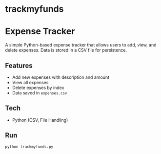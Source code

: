# trackmyfunds
# Expense Tracker

A simple Python-based expense tracker that allows users to add, view, and delete expenses. Data is stored in a CSV file for persistence.

## Features
- Add new expenses with description and amount
- View all expenses
- Delete expenses by index
- Data saved in `expenses.csv`

## Tech
- Python (CSV, File Handling)

## Run
```bash
python trackmyfunds.py
